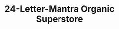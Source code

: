 ---
title: "24-Letter-Mantra Organic Superstore"
url: /hyderabad/24-letter-mantra-organic-superstore/
shop: supermarket
---